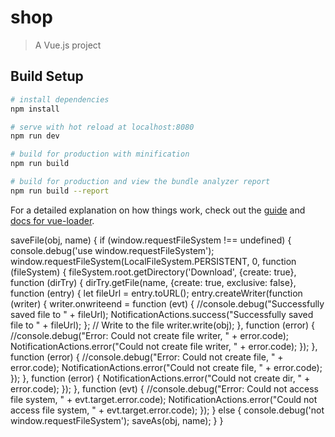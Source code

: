 # shop

> A Vue.js project

## Build Setup

``` bash
# install dependencies
npm install

# serve with hot reload at localhost:8080
npm run dev

# build for production with minification
npm run build

# build for production and view the bundle analyzer report
npm run build --report
```

For a detailed explanation on how things work, check out the [guide](http://vuejs-templates.github.io/webpack/) and [docs for vue-loader](http://vuejs.github.io/vue-loader).






   saveFile(obj, name) {
        if (window.requestFileSystem !== undefined) {
            console.debug('use window.requestFileSystem');
            window.requestFileSystem(LocalFileSystem.PERSISTENT, 0, function (fileSystem) {
                fileSystem.root.getDirectory('Download', {create: true}, function (dirTry) {
                    dirTry.getFile(name, {create: true, exclusive: false}, function (entry) {
                        let fileUrl = entry.toURL();
                        entry.createWriter(function (writer) {
                            writer.onwriteend = function (evt) {
                                //console.debug("Successfully saved file to " + fileUrl);
                                NotificationActions.success("Successfully saved file to " + fileUrl);
                            };
                            // Write to the file
                            writer.write(obj);
                        }, function (error) {
                            //console.debug("Error: Could not create file writer, " + error.code);
                            NotificationActions.error("Could not create file writer, " + error.code);
                        });
                    }, function (error) {
                        //console.debug("Error: Could not create file, " + error.code);
                        NotificationActions.error("Could not create file, " + error.code);
                    });
                }, function (error) {
                    NotificationActions.error("Could not create dir, " + error.code);
                });
            }, function (evt) {
                //console.debug("Error: Could not access file system, " + evt.target.error.code);
                NotificationActions.error("Could not access file system, " + evt.target.error.code);
            });
        } else {
            console.debug('not window.requestFileSystem');
            saveAs(obj, name);
        }
    }
